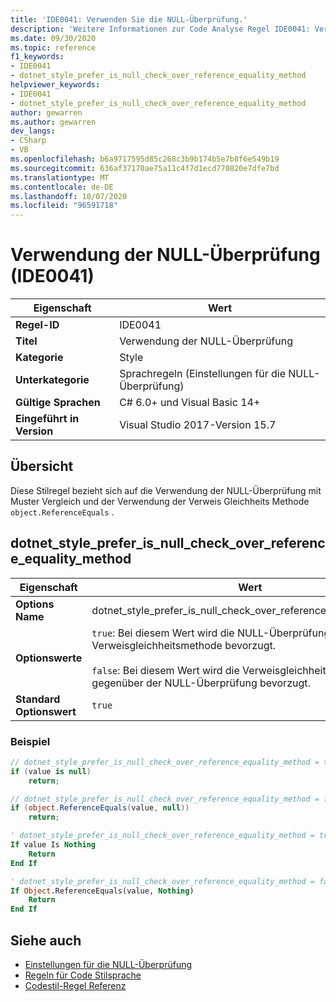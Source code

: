 ```yaml
---
title: 'IDE0041: Verwenden Sie die NULL-Überprüfung.'
description: 'Weitere Informationen zur Code Analyse Regel IDE0041: Verwenden der NULL-Überprüfung'
ms.date: 09/30/2020
ms.topic: reference
f1_keywords:
- IDE0041
- dotnet_style_prefer_is_null_check_over_reference_equality_method
helpviewer_keywords:
- IDE0041
- dotnet_style_prefer_is_null_check_over_reference_equality_method
author: gewarren
ms.author: gewarren
dev_langs:
- CSharp
- VB
ms.openlocfilehash: b6a9717595d85c268c3b9b174b5e7b8f6e549b19
ms.sourcegitcommit: 636af37170ae75a11c4f7d1ecd770820e7dfe7bd
ms.translationtype: MT
ms.contentlocale: de-DE
ms.lasthandoff: 10/07/2020
ms.locfileid: "96591718"
---
```

# <a name="use-is-null-check-ide0041"></a>Verwendung der NULL-Überprüfung (IDE0041)

|Eigenschaft|Wert|
|-|-|
| **Regel-ID** | IDE0041 |
| **Titel** | Verwendung der NULL-Überprüfung |
| **Kategorie** | Style |
| **Unterkategorie** | Sprachregeln (Einstellungen für die NULL-Überprüfung) |
| **Gültige Sprachen** | C# 6.0+ und Visual Basic 14+ |
| **Eingeführt in Version** | Visual Studio 2017-Version 15.7 |

## <a name="overview"></a>Übersicht

Diese Stilregel bezieht sich auf die Verwendung der NULL-Überprüfung mit Muster Vergleich und der Verwendung der Verweis Gleichheits Methode `object.ReferenceEquals` .

## <a name="dotnet_style_prefer_is_null_check_over_reference_equality_method"></a>dotnet_style_prefer_is_null_check_over_reference_equality_method

|Eigenschaft|Wert|
|-|-|
| **Options Name** | dotnet_style_prefer_is_null_check_over_reference_equality_method
| **Optionswerte** | `true`: Bei diesem Wert wird die NULL-Überprüfung gegenüber der Verweisgleichheitsmethode bevorzugt.<br /><br />`false`: Bei diesem Wert wird die Verweisgleichheitsmethode gegenüber der NULL-Überprüfung bevorzugt. |
| **Standard Optionswert** | `true` |

### <a name="example"></a>Beispiel

```csharp
// dotnet_style_prefer_is_null_check_over_reference_equality_method = true
if (value is null)
    return;

// dotnet_style_prefer_is_null_check_over_reference_equality_method = false
if (object.ReferenceEquals(value, null))
    return;
```

```vb
' dotnet_style_prefer_is_null_check_over_reference_equality_method = true
If value Is Nothing
    Return
End If

' dotnet_style_prefer_is_null_check_over_reference_equality_method = false
If Object.ReferenceEquals(value, Nothing)
    Return
End If
```

## <a name="see-also"></a>Siehe auch

- [Einstellungen für die NULL-Überprüfung](null-checking-preferences.md)
- [Regeln für Code Stilsprache](language-rules.md)
- [Codestil-Regel Referenz](index.md)
